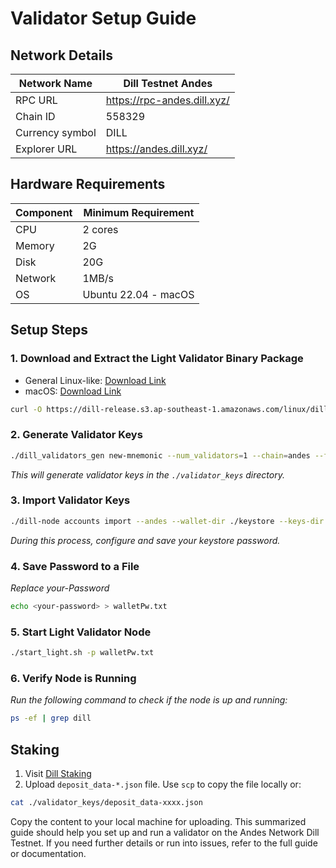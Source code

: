 # Validator Setup Guide

## Network Details

| Network Name | Dill Testnet Andes |
| --- | --- |
| RPC URL | https://rpc-andes.dill.xyz/ |
| Chain ID | 558329 |
| Currency symbol | DILL |
| Explorer URL | https://andes.dill.xyz/ |

## Hardware Requirements

| Component | Minimum Requirement |
| --- | --- |
| CPU | 2 cores |
| Memory | 2G |
| Disk | 20G |
| Network | 1MB/s |
| OS | Ubuntu 22.04 - macOS |

## Setup Steps

### 1. Download and Extract the Light Validator Binary Package
- General Linux-like: [Download Link](https://dill-release.s3.ap-southeast-1.amazonaws.com/linux/dill.tar.gz)
- macOS: [Download Link](https://dill-release.s3.ap-southeast-1.amazonaws.com/macos/dill.tar.gz)
```bash
curl -O https://dill-release.s3.ap-southeast-1.amazonaws.com/linux/dill.tar.gz && tar -xzvf dill.tar.gz && cd dill
```
### 2. Generate Validator Keys
```bash
./dill_validators_gen new-mnemonic --num_validators=1 --chain=andes --folder=./
```
_This will generate validator keys in the `./validator_keys` directory._
### 3. Import Validator Keys
```bash
./dill-node accounts import --andes --wallet-dir ./keystore --keys-dir validator_keys/ --accept-terms-of-use
```
_During this process, configure and save your keystore password._

### 4. Save Password to a File
_Replace your-Password_
```bash
echo <your-password> > walletPw.txt
```
### 5. Start Light Validator Node
```bash
./start_light.sh -p walletPw.txt
```
### 6. Verify Node is Running
_Run the following command to check if the node is up and running:_
```bash
ps -ef | grep dill
```
## Staking

1. Visit [Dill Staking](https://staking.dill.xyz/)
2. Upload `deposit_data-*.json` file.
Use `scp` to copy the file locally or:
```bash
cat ./validator_keys/deposit_data-xxxx.json
```
Copy the content to your local machine for uploading.
This summarized guide should help you set up and run a validator on the Andes Network Dill Testnet. If you need further details or run into issues, refer to the full guide or documentation.
